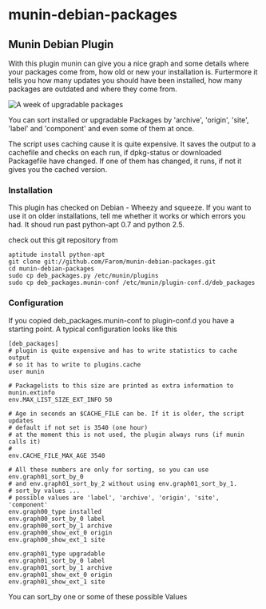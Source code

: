 munin-debian-packages
=====================

## Munin Debian Plugin

With this plugin munin can give you a nice graph and some details where your
packages come from, how old or new your installation is. Furtermore it tells
you how many updates you should have been installed, how many packages are
outdated and where they come from.

![A week of upgradable packages](/Farom/munin-debian-packages/raw/master/example/packages_label_archive_upgradable-week.png)

You can sort installed or upgradable Packages by 'archive', 'origin', 'site',
'label' and 'component' and even some of them at once.

The script uses caching cause it is quite expensive. It saves the output to a
cachefile and checks on each run, if dpkg-status or downloaded Packagefile have
changed. If one of them has changed, it runs, if not it gives you the cached
version.

### Installation

This plugin has checked on Debian - Wheezy and squeeze. If you want to use it
on older installations, tell me whether it works or which errors you had. It
shoud run past python-apt 0.7 and python 2.5.

check out this git repository from 
   
    aptitude install python-apt
    git clone git://github.com/Farom/munin-debian-packages.git
    cd munin-debian-packages
    sudo cp deb_packages.py /etc/munin/plugins
    sudo cp deb_packages.munin-conf /etc/munin/plugin-conf.d/deb_packages

### Configuration
If you copied deb_packages.munin-conf to plugin-conf.d you have a starting point.
A typical configuration looks like this

    [deb_packages]
    # plugin is quite expensive and has to write statistics to cache output
    # so it has to write to plugins.cache
    user munin

    # Packagelists to this size are printed as extra information to munin.extinfo
    env.MAX_LIST_SIZE_EXT_INFO 50

    # Age in seconds an $CACHE_FILE can be. If it is older, the script updates
    # default if not set is 3540 (one hour)
    # at the moment this is not used, the plugin always runs (if munin calls it)
    #  
    env.CACHE_FILE_MAX_AGE 3540

    # All these numbers are only for sorting, so you can use env.graph01_sort_by_0
    # and env.graph01_sort_by_2 without using env.graph01_sort_by_1.
    # sort_by values ...
    # possible values are 'label', 'archive', 'origin', 'site', 'component'
    env.graph00_type installed
    env.graph00_sort_by_0 label
    env.graph00_sort_by_1 archive
    env.graph00_show_ext_0 origin
    env.graph00_show_ext_1 site

    env.graph01_type upgradable
    env.graph01_sort_by_0 label
    env.graph01_sort_by_1 archive
    env.graph01_show_ext_0 origin
    env.graph01_show_ext_1 site

You can sort_by one or some of these possible Values
